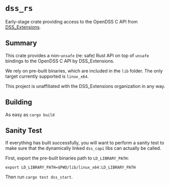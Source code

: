 # `dss_rs`

Early-stage crate providing access to the OpenDSS C API from [DSS_Extensions][DSS_EXTENSIONS].


## Summary

This crate provides a non-`unsafe` (re: safe) Rust API on top of `unsafe` bindings to the OpenDSS C API by DSS_Extensions.

We rely on pre-built binaries, which are included in the `lib` folder. The only target currently supported is `linux_x64`.

This project is unaffiliated with the DSS_Extensions organization in any way.


## Building

As easy as `cargo build`

## Sanity Test

If everything has built successfully, you will want to perform a sanity test to
make sure that the dynamically linked `dss_capi` libs can actually be called.

First, export the pre-built binaries path to `LD_LIBRARY_PATH`:
```
export LD_LIBRARY_PATH=$PWD/lib/linux_x64:LD_LIBRARY_PATH
```

Then run `cargo test dss_start`.



[DSS_EXTENSIONS]:https://github.com/dss-extensions/dss_capi


